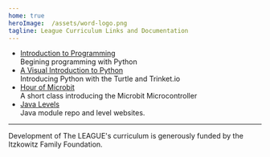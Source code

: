 ```yaml
---
home: true
heroImage:  /assets/word-logo.png
tagline: League Curriculum Links and Documentation
---
```



<!--- Note that in the list below, every list line ( starts with '*' ) must 
      have two spaces at the end to get the line break -->
      
* [Introduction to Programming](https://league-curriculum.github.io/Python-Level-0/)  
Begining programming with Python
* [A Visual Introduction to Python](https://league-curriculum.github.io/Visual-Python/)  
Introducing Python with the Turtle and Trinket.io
* [Hour of Microbit](https://league-curriculum.github.io/HourofMicrobit/)  
A short class introducing the Microbit Microcontroller
* [Java Levels](/java/java_levels.html)  
Java module repo and level websites. 

<hr/>

Development of The LEAGUE's curriculum is generously funded by the Itzkowitz Family Foundation. 